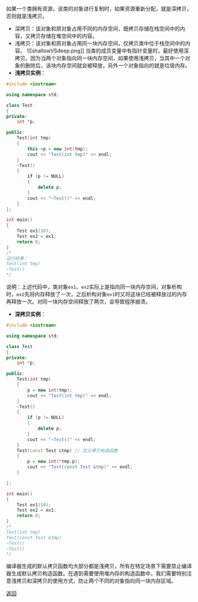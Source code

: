 如果一个类拥有资源，该类的对象进行复制时，如果资源重新分配，就是深拷贝，否则就是浅拷贝。
- 深拷贝：该对象和原对象占用不同的内存空间，既拷贝存储在栈空间中的内容，又拷贝存储在堆空间中的内容。
- 浅拷贝：该对象和原对象占用同一块内存空间，仅拷贝类中位于栈空间中的内容。
![[shallowVSdeep.png]]
当类的成员变量中有指针变量时，最好使用深拷贝。因为当两个对象指向同一块内存空间，如果使用浅拷贝，当其中一个对象的删除后，该块内存空间就会被释放，另外一个对象指向的就是垃圾内存。
- **浅拷贝实例**：
```cpp
#include <iostream>

using namespace std;

class Test
{
private:
	int *p;

public:
	Test(int tmp)
	{
		this->p = new int(tmp);
		cout << "Test(int tmp)" << endl;
	}
	~Test()
	{
		if (p != NULL)
		{
			delete p;
		}
		cout << "~Test()" << endl;
	}
};

int main()
{
	Test ex1(10);	
	Test ex2 = ex1; 
	return 0;
}
/*
运行结果：
Test(int tmp)
~Test()
*/
```
说明：上述代码中，类对象`ex1`、`ex2`实际上是指向同一块内存空间，对象析构时，`ex2`先将内存释放了一次，之后析构对象`ex1`时又将这块已经被释放过的内存再释放一次。对同一块内存空间释放了两次，会导致程序崩溃。
- **深拷贝实例**：
```cpp
#include <iostream>

using namespace std;

class Test
{
private:
	int *p;

public:
	Test(int tmp)
	{
		p = new int(tmp);
		cout << "Test(int tmp)" << endl;
	}
	~Test()
	{
		if (p != NULL)
		{
			delete p;
		}
		cout << "~Test()" << endl;
	}
	Test(const Test &tmp) // 定义拷贝构造函数
	{
		p = new int(*tmp.p);
		cout << "Test(const Test &tmp)" << endl;
	}

};

int main()
{
	Test ex1(10);	
	Test ex2 = ex1; 
	return 0;
}
/*
Test(int tmp)
Test(const Test &tmp)
~Test()
~Test()
*/
```
编译器生成的默认拷贝函数均大部分都是浅拷贝，所有在特定场景下需要禁止编译器生成默认拷贝构造函数。在遇到需要使用堆内存的构造函数中，我们需要特别注意浅拷贝和深拷贝的使用方式，防止两个不同的对象指向同一块内存区域。

[返回](C++面向对象/readme)